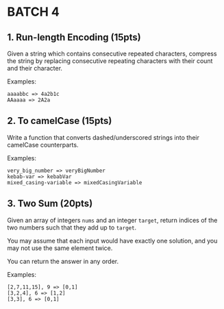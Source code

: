 # BATCH 4

## 1. Run-length Encoding (15pts)

Given a string which contains consecutive repeated characters, compress the string by replacing consecutive repeating characters with their count and their character.

Examples:

```
aaaabbc => 4a2b1c
AAaaaa => 2A2a
```

## 2. To camelCase (15pts)

Write a function that converts dashed/underscored strings into their camelCase counterparts.

Examples:

```
very_big_number => veryBigNumber
kebab-var => kebabVar
mixed_casing-variable => mixedCasingVariable
```

## 3. Two Sum (20pts)

Given an array of integers `nums` and an integer `target`, return indices of the two numbers such that they add up to `target`.

You may assume that each input would have exactly one solution, and you may not use the same element twice.

You can return the answer in any order.

Examples: 

```
[2,7,11,15], 9 => [0,1]
[3,2,4], 6 => [1,2]
[3,3], 6 => [0,1]
```
